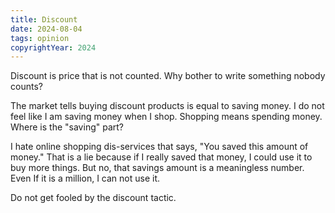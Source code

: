 ```yaml
---
title: Discount
date: 2024-08-04
tags: opinion
copyrightYear: 2024
---
```


Discount is price that is not counted. Why bother to write something nobody counts?

The market tells buying discount products is equal to saving money. I do not feel like I am saving money when I shop. Shopping means spending money. Where is the "saving" part?

I hate online shopping dis-services that says, "You saved this amount of money." That is a lie because if I really saved that money, I could use it to buy more things. But no, that savings amount is a meaningless number. Even If it is a million, I can not use it.

Do not get fooled by the discount tactic.
